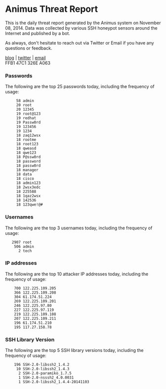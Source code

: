 # Animus Threat Report

This is the daily threat report generated by the Animus system on November 08, 2014. Data was collected by various SSH honeypot sensors around the Internet and published by a bot.  

As always, don't hesitate to reach out via Twitter or Email if you have any questions or feedback.  

[blog](http://morris.guru) | [twitter](https://twitter.com/andrew___morris) | [email](mailto:andrew@morris.guru)  
FFB1 47C1 326E A063  
### Passwords
The following are the top 25 passwords today, including the frequency of usage:
```
     58 admin
     20 root
     20 12345
     19 root@123
     19 redhat
     19 Passw0rd
     19 123456
     19 1234
     18 zaq12wsx
     18 rootme
     18 root123
     18 qweasd
     18 qwe123
     18 P@ssw0rd
     18 password
     18 passw0rd
     18 manager
     18 data
     18 cisco
     18 admin123
     18 2wsx3edc
     18 225588
     18 1qaz2wsx
     18 142536
     18 123qwe!@#
```

### Usernames
The following are the top 3 usernames today, including the frequency of usage:
```
   2907 root
    506 admin
      2 tech
```

### IP addresses
The following are the top 10 attacker IP addresses today, including the frequency of usage:
```
    700 122.225.109.205
    366 122.225.109.208
    304 61.174.51.224
    269 122.225.109.201
    246 122.225.97.80
    227 122.225.97.119
    219 122.225.109.108
    207 122.225.109.211
    196 61.174.51.210
    195 117.27.158.78
```

### SSH Library Version
The following are the top 5 SSH library versions today, including the frequency of usage:
```
    196 SSH-2.0-libssh2_1.4.2
     10 SSH-2.0-libssh2_1.4.3
      2 SSH-2.0-paramiko_1.7.5
      1 SSH-2.0-nsssh2_4.0.0031
      1 SSH-2.0-libssh2_1.4.4-20141103
```
